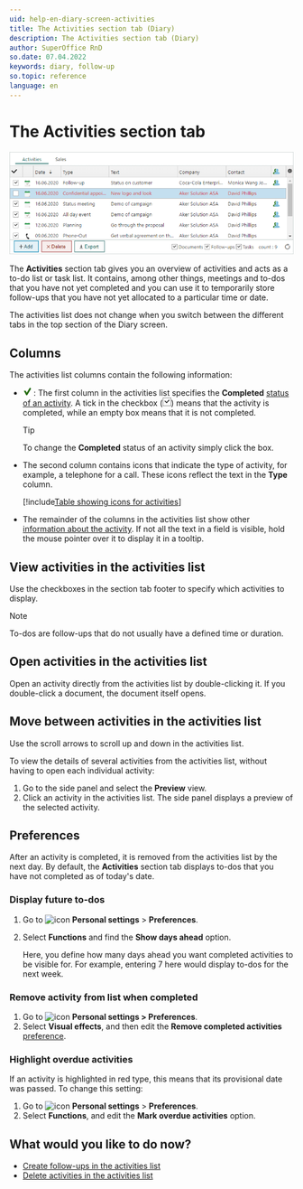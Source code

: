 ```yaml
---
uid: help-en-diary-screen-activities
title: The Activities section tab (Diary)
description: The Activities section tab (Diary)
author: SuperOffice RnD
so.date: 07.04.2022
keywords: diary, follow-up
so.topic: reference
language: en
---
```


# The Activities section tab

![Activities section tab (Diary) -screenshot][img4]

The **Activities** section tab gives you an overview of activities and acts as a to-do list or task list. It contains, among other things, meetings and to-dos that you have not yet completed and you can use it to temporarily store follow-ups that you have not yet allocated to a particular time or date.

The activities list does not change when you switch between the different tabs in the top section of the Diary screen.

## Columns

The activities list columns contain the following information:

* ![icon][img3] : The first column in the activities list specifies the **Completed** [status of an activity][1]. A tick in the checkbox (![icon][img2]) means that the activity is completed, while an empty box means that it is not completed.

    > [!TIP]
    > To change the **Completed** status of an activity simply click the box.

* The second column contains icons that indicate the type of activity, for example, a telephone for a call. These icons reflect the text in the **Type** column.

    [!include[Table showing icons for activities](../../../learn/includes/table-activity-icons.md)]

* The remainder of the columns in the activities list show other [information about the activity][2]. If not all the text in a field is visible, hold the mouse pointer over it to display it in a tooltip.

## View activities in the activities list

Use the checkboxes in the section tab footer to specify which activities to display.

> [!NOTE]
> To-dos are follow-ups that do not usually have a defined time or duration.

## Open activities in the activities list

Open an activity directly from the activities list by double-clicking it. If you double-click a document, the document itself opens.

## Move between activities in the activities list

Use the scroll arrows to scroll up and down in the activities list.

To view the details of several activities from the activities list, without having to open each individual activity:

1. Go to the side panel and select the **Preview** view.
2. Click an activity in the activities list. The side panel displays a preview of the selected activity.

## Preferences

After an activity is completed, it is removed from the activities list by the next day. By default, the **Activities** section tab displays to-dos that you have not completed as of today's date.

### Display future to-dos

1. Go to ![icon][img1] **Personal settings** > **Preferences**.
2. Select **Functions** and find the **Show days ahead** option.

    Here, you define how many days ahead you want completed activities to be visible for.
    For example, entering 7 here would display to-dos for the next week.

### Remove activity from list when completed

1. Go to ![icon][img1] **Personal settings > Preferences**.
2. Select **Visual effects**, and then edit the **Remove completed activities** [preference][8].

### Highlight overdue activities

If an activity is highlighted in red type, this means that its provisional date was passed. To change this setting:

1. Go to ![icon][img1] **Personal settings** > **Preferences**.
2. Select **Functions**, and edit the **Mark overdue activities** option.

## What would you like to do now?

* [Create follow-ups in the activities list][5]
* [Delete activities in the activities list][7]

<!-- Referenced links -->
[1]: ../change-completed-status.md
[2]: dialog-for-followups.md
[5]: ../create-follow-up.md
[7]: ../../../learn/basics/activity.md
[8]: ../../../learn/getting-started/preferences.md

<!-- Referenced images -->
[img1]: ../../../../media/icons/personal-settings-small.png
[img2]: ../../../../media/icons/check.png
[img3]: ../../../../media/icons/sale-sold-details.png
[img4]: ../../../../media/loc/en/diary/activities-detail.png
